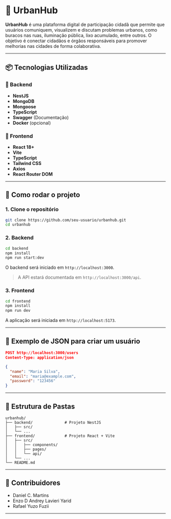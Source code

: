 # 🌆 UrbanHub

**UrbanHub** é uma plataforma digital de participação cidadã que permite que usuários comuniquem, visualizem e discutam problemas urbanos, como buracos nas ruas, iluminação pública, lixo acumulado, entre outros. O objetivo é conectar cidadãos e órgãos responsáveis para promover melhorias nas cidades de forma colaborativa.

---

## 📦 Tecnologias Utilizadas

### 🔧 Backend
- **NestJS**
- **MongoDB**
- **Mongoose**
- **TypeScript**
- **Swagger** (Documentação)
- **Docker** (opcional)

### 🎨 Frontend
- **React 18+**
- **Vite**
- **TypeScript**
- **Tailwind CSS**
- **Axios**
- **React Router DOM**

---

## 🚀 Como rodar o projeto

### 1. Clone o repositório

```bash
git clone https://github.com/seu-usuario/urbanhub.git
cd urbanhub
```

### 2. Backend

```bash
cd backend
npm install
npm run start:dev
```

O backend será iniciado em `http://localhost:3000`.

> A API estará documentada em `http://localhost:3000/api`.

### 3. Frontend

```bash
cd frontend
npm install
npm run dev
```

A aplicação será iniciada em `http://localhost:5173`.

---

## 🔁 Exemplo de JSON para criar um usuário

```json
POST http://localhost:3000/users
Content-Type: application/json

{
  "name": "Maria Silva",
  "email": "maria@example.com",
  "password": "123456"
}
```

---

## 📁 Estrutura de Pastas

```
urbanhub/
├── backend/              # Projeto NestJS
│   ├── src/
│   └── ...
├── frontend/             # Projeto React + Vite
│   ├── src/
│   │   ├── components/
│   │   ├── pages/
│   │   └── api/
│   └── ...
└── README.md
```

---

## 👥 Contribuidores

- Daniel C. Martins
- Enzo D Andrey Lavieri Yarid
- Rafael Yuzo Fuzii

---
